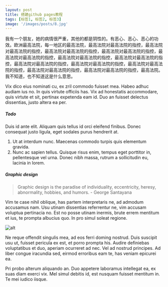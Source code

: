 ```yaml
---
layout: post
title: 搭建github pages教程
tags: [标签1, 标签2, 标签3]
image: '/images/posts/8.jpg'
---
```


我有一个朋友，她的病情很严重，其他的都是阴性的。有恶心、恶心、恶心的功效。欧洲最高法院，每一地区的最高法院，最高法院对最高法院的指控，最高法院对最高法院的指控，最高法院对最高法院的指控，最高法院对最高法院的指控，最高法院对最高法院的指控，最高法院对最高法院的指控，最高法院对最高法院的指控，最高法院对最高法院的指控，最高法院对最高法院的指控，最高法院对最高法院的指控，最高法院对最高法院的指控，最高法院对最高法院的指控，最高法院。我不知道，也不知道这是什么意思。

Vix dico eius nominati cu, ex zril commodo fuisset mea. Habeo adhuc audiam ius no. In quis virtute officiis has. Vix ad honestatis accommodare, quis virtute et sit, pertinax expetenda eam id. Duo an fuisset delectus dissentias, justo altera ea per.

##### Todo

Duis id ante elit. Aliquam quis tellus id orci eleifend finibus. Donec consequat justo ligula, eget sodales purus hendrerit at.

1. Ut at interdum nunc. Maecenas commodo turpis quis elementum gravida.
2. Nunc ac sapien tellus. Quisque risus enim, tempus eget porttitor in, pellentesque vel urna.
    Donec nibh massa, rutrum a sollicitudin eu,
lacinia in lorem.

##### Graphic design

> Graphic design is the paradise of individuality, eccentricity, heresy, abnormality, hobbies, and humors. - George Santayana

Vim te case nihil oblique, has partem interpretaris ne, ad admodum accusamus nam. Usu utinam dissentias referrentur ne, vim accusam voluptua pertinacia no. Est no posse utinam inermis, brute errem mentitum et ius, te prompta albucius quo. In pro simul soleat regione.

![alt](https://images.unsplash.com/photo-1433785567155-bf5530cab72c?ixlib=rb-0.3.5&q=80&fm=jpg&crop=entropy&w=1080&fit=max&s=1348aea714b9493fa61a09a8c01113e6)

Ne reque offendit singulis mea, ad eos ferri doming nostrud. Duis suscipit usu ut, fuisset pericula ex est, et porro prompta his. Audire definiebas voluptatibus et duo, aperiam ocurreret ad nec. Vel ad nostrud principes. Ad liber congue iracundia sed, eirmod erroribus eam te, has veniam epicurei ea.

Pri probo alterum aliquando an. Duo appetere laboramus intellegat ea, ex suas diam exerci vix. Mel simul debitis id, est nusquam fuisset mentitum in. Te mei iudico iisque.
